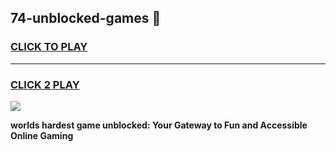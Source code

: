 
## 74-unblocked-games 👋
<h3>
<a href="https://premium.freeplayer.one?title=74-unblocked-games&ref=14F">CLICK TO PLAY</a></h3>
<hr>

<h3>
<a href="https://premium.freeplayer.one?title=74-unblocked-games&ref=14F">CLICK 2 PLAY</a>
  
</h3>

<a href="https://premium.freeplayer.one?title=74-unblocked-games&ref=12F/"><img src="https://clearcache.store/games.png"></a>


**worlds hardest game unblocked: Your Gateway to Fun and Accessible Online Gaming**
